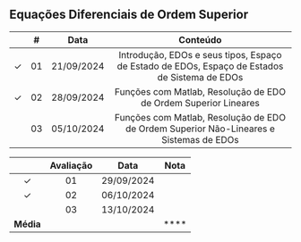 ## Equações Diferenciais de Ordem Superior

|  | # | Data | Conteúdo |
|:---:|:---:|:---:|:---:|
| &check; | 01 | 21/09/2024 | Introdução, EDOs e seus tipos, Espaço de Estado de EDOs, Espaço de Estados de Sistema de EDOs |
| &check; | 02 | 28/09/2024 | Funções com Matlab, Resolução de EDO de Ordem Superior Lineares |
|  | 03 | 05/10/2024 | Funções com Matlab, Resolução de EDO de Ordem Superior Não-Lineares e Sistemas de EDOs |

|  | Avaliação | Data | Nota |
|:---:|:--:|:---:|:---:|
| &check; | 01 | 29/09/2024 |  |
| &check; | 02 | 06/10/2024 |  |
|  | 03 | 13/10/2024 |  |
| **Média** |  |  | **** |
